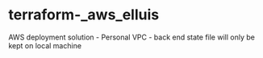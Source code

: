 # terraform-_aws_elluis
AWS deployment solution - Personal VPC - back end state file will only be kept on local machine

